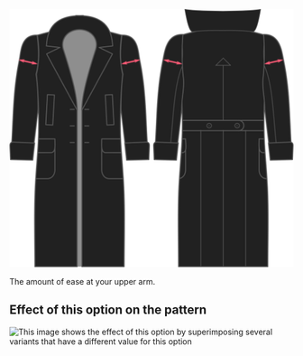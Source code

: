 ![Biceps ease](./bicepsease.svg)

The amount of ease at your upper arm.

## Effect of this option on the pattern

![This image shows the effect of this option by superimposing several variants that have a different value for this option](carlita\_bicepsease\_sample.svg "Effect of this option on the pattern")
